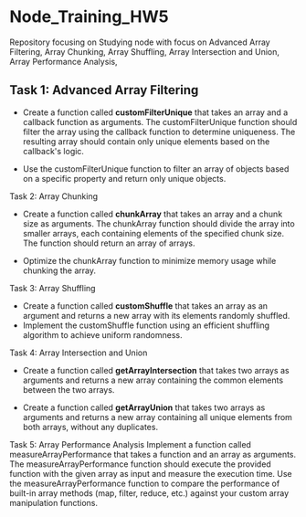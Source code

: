# Node_Training_HW5
Repository focusing on Studying node with focus on Advanced Array Filtering,  Array Chunking, Array Shuffling, Array Intersection and Union, Array Performance Analysis, 

## Task 1: Advanced Array Filtering
- Create a function called **customFilterUnique** that takes an array and a callback function as arguments. The customFilterUnique function should filter the array using the callback function to determine uniqueness. The resulting array should contain only unique elements based on the callback's logic.

- Use the customFilterUnique function to filter an array of objects based on a specific property and return only unique objects.

Task 2: Array Chunking
- Create a function called **chunkArray** that takes an array and a chunk size as arguments. The chunkArray function should divide the array into smaller arrays, each containing elements of the specified chunk size. The function should return an array of arrays.

- Optimize the chunkArray function to minimize memory usage while chunking the array.

Task 3: Array Shuffling
- Create a function called **customShuffle** that takes an array as an argument and returns a new array with its elements randomly shuffled.
- Implement the customShuffle function using an efficient shuffling algorithm to achieve uniform randomness.

Task 4: Array Intersection and Union
- Create a function called **getArrayIntersection** that takes two arrays as arguments and returns a new array containing the common elements between the two arrays.

- Create a function called **getArrayUnion** that takes two arrays as arguments and returns a new array containing all unique elements from both arrays, without any duplicates.

Task 5: Array Performance Analysis
Implement a function called measureArrayPerformance that takes a function and an array as arguments. The measureArrayPerformance function should execute the provided function with the given array as input and measure the execution time.
Use the measureArrayPerformance function to compare the performance of built-in array methods (map, filter, reduce, etc.) against your custom array manipulation functions.
